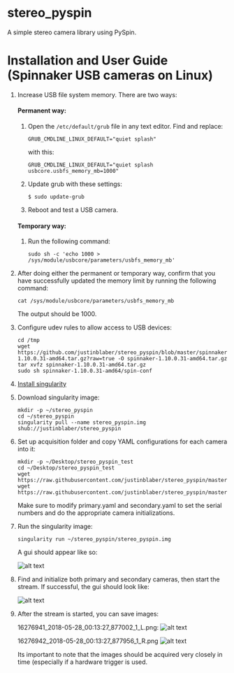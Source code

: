# stereo_pyspin
A simple stereo camera library using PySpin.

# Installation and User Guide (Spinnaker USB cameras on Linux)

1) Increase USB file system memory. There are two ways:

   #### Permanent way:

   1. Open the `/etc/default/grub` file in any text editor. Find and replace:
    
      `GRUB_CMDLINE_LINUX_DEFAULT="quiet splash"`
    
      with this:
   
      `GRUB_CMDLINE_LINUX_DEFAULT="quiet splash usbcore.usbfs_memory_mb=1000"`

   2. Update grub with these settings:

      `$ sudo update-grub`

   3. Reboot and test a USB camera.

   #### Temporary way:

   1. Run the following command:

      `sudo sh -c 'echo 1000 > /sys/module/usbcore/parameters/usbfs_memory_mb'`

2) After doing either the permanent or temporary way, confirm that you have successfully updated the memory limit by running the following command:

   `cat /sys/module/usbcore/parameters/usbfs_memory_mb`
   
   The output should be 1000.
   
3) Configure udev rules to allow access to USB devices:
   
   ```
   cd /tmp
   wget https://github.com/justinblaber/stereo_pyspin/blob/master/spinnaker-1.10.0.31-amd64.tar.gz?raw=true -O spinnaker-1.10.0.31-amd64.tar.gz
   tar xvfz spinnaker-1.10.0.31-amd64.tar.gz
   sudo sh spinnaker-1.10.0.31-amd64/spin-conf
   ```

4) [Install singularity](https://singularity.lbl.gov/install-linux)

5) Download singularity image:

   ```
   mkdir -p ~/stereo_pyspin
   cd ~/stereo_pyspin
   singularity pull --name stereo_pyspin.img shub://justinblaber/stereo_pyspin
   ```

6) Set up acquisition folder and copy YAML configurations for each camera into it:

   ```
   mkdir -p ~/Desktop/stereo_pyspin_test
   cd ~/Desktop/stereo_pyspin_test
   wget https://raw.githubusercontent.com/justinblaber/stereo_pyspin/master/primary.yaml
   wget https://raw.githubusercontent.com/justinblaber/stereo_pyspin/master/secondary.yaml
   ```
   
   Make sure to modify primary.yaml and secondary.yaml to set the serial numbers and do the appropriate camera initializations.
   
7) Run the singularity image:

   `singularity run ~/stereo_pyspin/stereo_pyspin.img`
   
   A gui should appear like so:

   ![alt text](https://i.imgur.com/7G2QBhH.png)
   
8) Find and initialize both primary and secondary cameras, then start the stream. If successful, the gui should look like:

   ![alt text](https://i.imgur.com/hamwPeE.png)
   
9) After the stream is started, you can save images:

   16276941_2018-05-28_00:13:27_877002_1_L.png:
    ![alt text](https://i.imgur.com/6F49APZ.jpg)
    
   16276942_2018-05-28_00:13:27_877956_1_R.png 
    ![alt text](https://i.imgur.com/mbcDm3l.jpg)
    
   Its important to note that the images should be acquired very closely in time (especially if a hardware trigger is used. 

   
